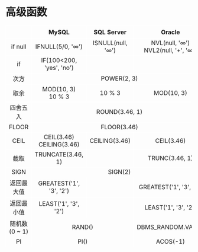 # 高级函数
<table style="text-align: center">
    <tr>
        <th style="border: 1px solid #fff"></th>
        <th style="border: 1px solid #fff">MySQL</th>
        <th style="border: 1px solid #fff">SQL Server</th>
        <th style="border: 1px solid #fff">Oracle</th>
        <th style="border: 1px solid #fff">结果</th>
    </tr>
    <tr>
       <td style="border: 1px solid #fff">if null</td>
       <td style="border: 1px solid #fff">IFNULL(5/0, '∞')</td>
       <td style="border: 1px solid #fff">ISNULL(null, '∞')</td>
       <td style="border: 1px solid #fff">NVL(null, '∞')<br/>NVL2(null, '+', '∞')</td>
       <td style="border: 1px solid #fff">∞</td>
    </tr>
    <tr>
       <td style="border: 1px solid #fff">if</td>
       <td style="border: 1px solid #fff">IF(100&lt;200, 'yes', 'no')</td>
       <td style="border: 1px solid #fff"></td>
       <td style="border: 1px solid #fff"></td>
       <td style="border: 1px solid #fff">yes</td>
    </tr>
    <tr>
       <td style="border: 1px solid #fff">次方</td>
       <td style="border: 1px solid #fff" colspan="3">POWER(2, 3)</td>
       <td style="border: 1px solid #fff">8</td>
    </tr>
    <tr>
       <td style="border: 1px solid #fff">取余</td>
       <td style="border: 1px solid #fff">MOD(10, 3)<br/>10 % 3</td>
       <td style="border: 1px solid #fff">10 % 3</td>
       <td style="border: 1px solid #fff">MOD(10, 3)</td>
       <td style="border: 1px solid #fff">1</td>
    </tr>
    <tr>
       <td style="border: 1px solid #fff">四舍五入</td>
       <td style="border: 1px solid #fff" colspan="3">ROUND(3.46, 1)</td>
       <td style="border: 1px solid #fff">3.5</td>
    </tr>
    <tr>
       <td style="border: 1px solid #fff">FLOOR</td>
       <td style="border: 1px solid #fff" colspan="3">FLOOR(3.46)</td>
       <td style="border: 1px solid #fff">3</td>
    </tr>
    <tr>
       <td style="border: 1px solid #fff">CEIL</td>
       <td style="border: 1px solid #fff">CEIL(3.46)<br/>CEILING(3.46)</td>
       <td style="border: 1px solid #fff">CEILING(3.46)</td>
       <td style="border: 1px solid #fff">CEIL(3.46)</td>
       <td style="border: 1px solid #fff">4</td>
    </tr>
    <tr>
       <td style="border: 1px solid #fff">截取</td>
       <td style="border: 1px solid #fff">TRUNCATE(3.46, 1)</td>
       <td style="border: 1px solid #fff"></td>
       <td style="border: 1px solid #fff">TRUNC(3.46, 1)</td>
       <td style="border: 1px solid #fff">3.4</td>
    </tr>
    <tr>
       <td style="border: 1px solid #fff">SIGN</td>
       <td style="border: 1px solid #fff" colspan="3">SIGN(2)</td>
       <td style="border: 1px solid #fff">1</td>
    </tr>
    <tr>
       <td style="border: 1px solid #fff">返回最大值</td>
       <td style="border: 1px solid #fff">GREATEST('1', '3', '2')</td>
       <td style="border: 1px solid #fff"></td>
       <td style="border: 1px solid #fff">GREATEST('1', '3', '2')</td>
       <td style="border: 1px solid #fff">3</td>
    </tr>
    <tr>
       <td style="border: 1px solid #fff">返回最小值</td>
       <td style="border: 1px solid #fff">LEAST('1', '3', '2')</td>
       <td style="border: 1px solid #fff"></td>
       <td style="border: 1px solid #fff">LEAST('1', '3', '2')</td>
       <td style="border: 1px solid #fff">1</td>
    </tr>
    <tr>
       <td style="border: 1px solid #fff">随机数 (0 ~ 1)</td>
       <td style="border: 1px solid #fff" colspan="2">RAND()</td>
       <td style="border: 1px solid #fff">DBMS_RANDOM.VALUE</td>
       <td style="border: 1px solid #fff"></td>
    </tr>
    <tr>
       <td style="border: 1px solid #fff">PI</td>
       <td style="border: 1px solid #fff" colspan="2">PI()</td>
       <td style="border: 1px solid #fff">ACOS(-1)</td>
       <td style="border: 1px solid #fff">3.14159265358979</td>
    </tr>
</table>